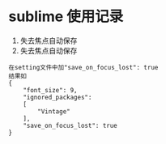 # sublime 使用记录
1. 失去焦点自动保存
1. 失去焦点自动保存
```use
在setting文件中加"save_on_focus_lost": true
结果如
{
	"font_size": 9,
	"ignored_packages":
	[
		"Vintage"
	],
	"save_on_focus_lost": true
}

```
